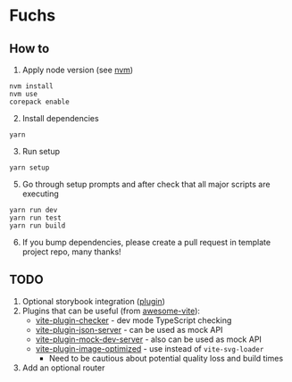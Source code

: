# Fuchs

## How to

1. Apply node version (see [nvm](https://github.com/nvm-sh/nvm))

```shell
nvm install
nvm use
corepack enable
```

2. Install dependencies

```shell
yarn
```

3. Run setup

```shell
yarn setup
```

5. Go through setup prompts and after check that all major scripts are executing

```shell
yarn run dev
yarn run test
yarn run build
```

6. If you bump dependencies, please create a pull request in template project repo, many thanks!

## TODO

1. Optional storybook integration ([plugin](https://github.com/storybookjs/storybook/tree/next/code/builders/builder-vite/))
2. Plugins that can be useful (from [awesome-vite](https://github.com/vitejs/awesome-vite)):
   - [vite-plugin-checker](https://github.com/fi3ework/vite-plugin-checker) - dev mode TypeScript checking
   - [vite-plugin-json-server](https://github.com/yracnet/vite-plugin-json-server) - can be used as mock API
   - [vite-plugin-mock-dev-server](https://github.com/pengzhanbo/vite-plugin-mock-dev-server) - also can be used as mock API
   - [vite-plugin-image-optimized](https://github.com/FatehAK/vite-plugin-image-optimizer) - use instead of `vite-svg-loader`
     - Need to be cautious about potential quality loss and build times
3. Add an optional router
